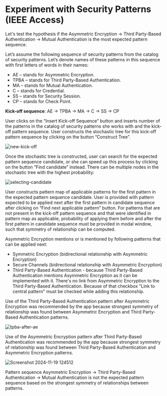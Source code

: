 # Experiment with Security Patterns (IEEE Access)

Let's test the hypothesis if the Asymmetric Encryption -> Third Party-Based Authentication -> Mutual Authentication is the most expected pattern sequence.

Let’s assume the following sequence of security patterns from the catalog of security patterns. Let’s denote names of these patterns in this sequence with first letters of words in their names:

- AE – stands for Asymmetric Encryption.
- TPBA – stands for Third Party-Based Authentication.
- MA – stands for Mutual Authentication.
- C – stands for Credential.
- SS – stands for Security Session.
- CP – stands for Check Point.

**Kick-off sequence**:  AE -> TPBA -> MA -> C -> SS -> CP

User clicks on the “Insert Kick-off Sequence” button and inserts number of the patterns in the catalog of security patterns she works with and the kick-off pattern sequence. User constructs the stochastic tree for this kick-off pattern sequence by clicking on the button “Construct Tree”.

![new-kick-off](https://github.com/user-attachments/assets/2ceb7499-9fb2-4214-867c-30b06f00fa46)

Once the stochastic tree is constructed, user can search for the expected pattern sequence candidate, or she can speed up this process by clicking on the button “Find candidate” instead. There can be multiple nodes in the stochastic tree with the highest probability:

![selecting-candidate](https://github.com/user-attachments/assets/078250d9-5448-42c5-8d3b-cddc20fa2b24)

User constructs pattern map of applicable patterns for the first pattern in the expected pattern sequence candidate. User is provided with pattern expected to be applied next after the first pattern in candidate sequence after clicking on “Find next applicable pattern” button. For patterns that are not present in the kick-off pattern sequence and that were identified in pattern map as applicable, probability of applying them before and after the first pattern in candidate sequence must be provided in modal window, such that symmetry of relationship can be computed.

Asymmetric Encryption mentions or is mentioned by following patterns that can be applied next:

- Symmetric Encryption (bidirectional relationship with Asymmetric Encryption)
- Secure Channels (bidirectional relationship with Asymmetric Encryption)
- Third Party-Based Authentication - because Third Party-Based Authentication mentions Asymmetric Encryption as it can be implemented with it. There's no link from Asymmetric Encryption to the Third Party-Based Authentication. Because of that checkbox "Link to central pattern" must be checked while adding this relationship.

Use of the Third Party-Based Authentication pattern after Asymmetric Encryption was recommended by the app because strongest symmetry of relationship was found between Asymmetric Encryption and Third Party-Based Authentication patterns.

![tpba-after-ae](https://github.com/user-attachments/assets/61360fa5-0ae8-461b-b207-0570a3d5d82e)

Use of the Asymmetric Encryption pattern after Third Party-Based Authentication was recommended by the app because strongest symmetry of relationship was found between Third Party-Based Authentication and Asymmetric Encryption patterns.

![Screenshot 2024-11-19 124512](https://github.com/user-attachments/assets/f18e0d2e-bd70-486a-939c-44be0d024848)

Pattern sequence Asymmetric Encryption -> Third Party-Based Authentication -> Mutual Authentication is not the expected pattern sequence based on the strongest symmetry of relationships between patterns.

